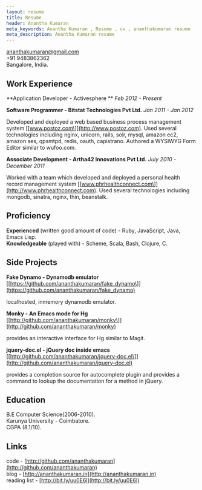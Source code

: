 ```yaml
---
layout: resume
title: Resume
header: Anantha Kumaran
meta_keywords: Anantha Kumaran , Resume , cv , ananthakumaran resume
meta_description: Anantha Kumaran resume
---
```


ananthakumaran@gmail.com  
+91 9483862362  
Bangalore, India.


Work Experience
---------------

**Application Developer - Activesphere ** *Feb 2012 - Present*

**Software Programmer - Bitstat Technologies Pvt Ltd.** *Jan 2011 - Jan 2012*  

Developed and deployed a web based business process management
system [\[www.postoz.com\]](http://www.postoz.com). Used several technologies including nginx,
unicorn, rails, solr, mysql, amazon ec2, amazon ses, qpsmtpd, redis,
oauth, capistrano. Authored a WYSIWYG Form Editor similar to
wufoo.com.

**Associate Development - Artha42 Innovations Pvt Ltd.** *July 2010 -
December 2011*  

Worked with a team which developed and deployed
a personal health record management system [\[www.phrhealthconnect.com\]](http://www.phrhealthconnect.com). Used several technologies including mongodb,
sinatra, nginx, thin, beanstalk.

Proficiency
-----------
**Experienced** (written good amount of code) - Ruby, JavaScript, Java,
Emacs Lisp.  
**Knowledgeable** (played with) - Scheme, Scala, Bash, Clojure, C.  

Side Projects
-------------

**Fake Dynamo - Dynamodb emulator** [\[https://github.com/ananthakumaran/fake_dynamo\]](https://github.com/ananthakumaran/fake_dynamo)

localhosted, inmemory dynamodb emulator.

**Monky - An Emacs mode for Hg** [\[http://github.com/ananthakumaran/monky\]](http://github.com/ananthakumaran/monky)

provides an interactive interface for Hg similar to Magit.

**jquery-doc.el - jQuery doc inside emacs** [\[http://github.com/ananthakumaran/jquery-doc.el\]](http://github.com/ananthakumaran/jquery-doc.el)

provides a completion source for autocomplete plugin and provides a
command to lookup the documentation for a method in jQuery.


Education
---------
B.E Computer Science(2006-2010).  
Karunya University - Coimbatore.  
CGPA (8.1/10).  

Links
-----
code - [http://github.com/ananthakumaran](http://github.com/ananthakumaran)  
blog - [http://ananthakumaran.in](http://ananthakumaran.in)   
reading list - [http://bit.ly/uu0E6l](http://bit.ly/uu0E6l)

